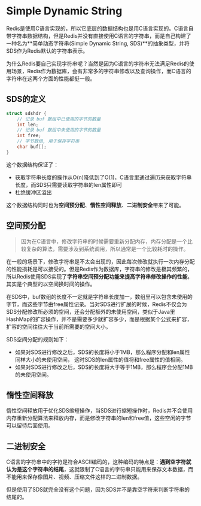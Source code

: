 # Simple Dynamic String

Redis是使用C语言实现的，所以它底层的数据结构也是用C语言实现的。C语言自带字符串数据结构，但是Redis并没有直接使用C语言的字符串，而是自己构建了一种名为**简单动态字符串(Simple Dynamic String, SDS)**的抽象类型，并将SDS作为Redis默认的字符串表示。

为什么Redis要自己实现字符串呢？当然是因为C语言的字符串无法满足Redis的使用场景，Redis作为数据库，会有非常多的字符串修改以及查询操作，而C语言的字符串在这两个方面的性能都挺一般。

## SDS的定义

```c
struct sdshdr {
    // 记录 buf 数组中已使用的字节的数量
    int len;
    // 记录 buf 数组中未使用的字节的数量
    int free;
    // 字节数组, 用于保存字符串
    char buf[];
}
```

这个数据结构保证了：
- 获取字符串长度的操作从O(n)降低到了O(1)，C语言里通过遍历来获取字符串长度，而SDS只需要读取字符串的len属性即可
- 杜绝缓冲区溢出

这个数据结构同时也为**空间预分配**、**惰性空间释放**、**二进制安全**带来了可能。


## 空间预分配

> 因为在C语言中，修改字符串的时候需要重新分配内存，内存分配是一个比较复杂的算法，需要涉及到系统调用，所以通常是一个比较耗时的操作。

在一般的场景下，修改字符串是不太会出现的，因此每次修改就执行一次内存分配的性能损耗是可以接受的。但是Redis作为数据库，字符串的修改是极其频繁的，所以Redis使用SDS实现了**字符串空间预分配功能来提高字符串修改操作的性能**，其实是个典型的以空间换时间的操作。

在SDS中，buf数组的长度不一定就是字符串长度加一，数组里可以包含未使用的字节，而这些字节由free属性记录。当对SDS进行扩展的时候，Redis不仅会为SDS分配修改所必须的空间，还会分配额外的未使用空间，类似于Java里HashMap的扩容操作，并不是需要多少就扩容多少，而是根据某个公式来扩容，扩容的空间往往大于当前所需要的空间大小。

SDS空间分配的规则如下：
- 如果对SDS进行修改之后，SDS的长度将小于1MB，那么程序分配和len属性同样大小的未使用空间， 这时SDS的len属性的值将和free属性的值相同。
- 如果对SDS进行修改之后，SDS的长度将大于等于1MB，那么程序会分配1MB的未使用空间。

## 惰性空间释放

惰性空间释放用于优化SDS缩短操作，当SDS进行缩短操作时，Redis并不会使用内存重新分配算法来释放内存，而是修改字符串的len和free值，这些空闲的字节可以留待后面使用。


## 二进制安全

C语言的字符串中的字符是符合ASCII编码的，这种编码的特点是：**遇到空字符就认为是这个字符串的结尾**，这就限制了C语言的字符串只能用来保存文本数据，而不能用来保存像图片、视频、压缩文件这样的二进制数据。

但是使用了SDS就完全没有这个问题，因为SDS并不是靠空字符来判断字符串的结尾的。







